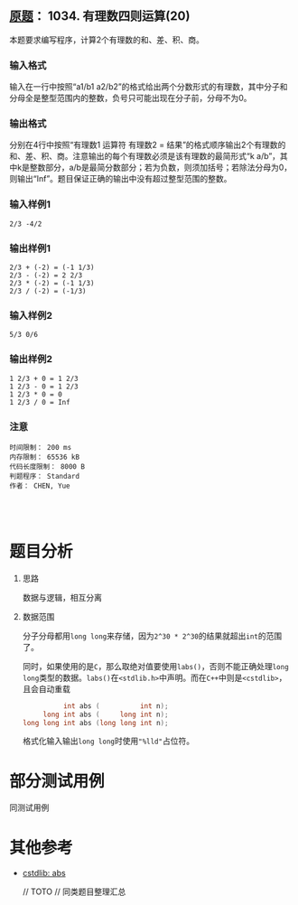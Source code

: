 ##	[原题](https://www.patest.cn/contests/pat-b-practise/1034)： 1034. 有理数四则运算(20)

本题要求编写程序，计算2个有理数的和、差、积、商。

###	输入格式

输入在一行中按照“a1/b1 a2/b2”的格式给出两个分数形式的有理数，其中分子和分母全是整型范围内的整数，负号只可能出现在分子前，分母不为0。

###	输出格式

分别在4行中按照“有理数1 运算符 有理数2 = 结果”的格式顺序输出2个有理数的和、差、积、商。注意输出的每个有理数必须是该有理数的最简形式“k a/b”，其中k是整数部分，a/b是最简分数部分；若为负数，则须加括号；若除法分母为0，则输出“Inf”。题目保证正确的输出中没有超过整型范围的整数。

###	输入样例1

	2/3 -4/2

###	输出样例1

	2/3 + (-2) = (-1 1/3)
	2/3 - (-2) = 2 2/3
	2/3 * (-2) = (-1 1/3)
	2/3 / (-2) = (-1/3)

###	输入样例2

	5/3 0/6

###	输出样例2

	1 2/3 + 0 = 1 2/3
	1 2/3 - 0 = 1 2/3
	1 2/3 * 0 = 0
	1 2/3 / 0 = Inf

###	注意

	时间限制： 200 ms
	内存限制： 65536 kB
	代码长度限制： 8000 B
	判题程序： Standard
	作者： CHEN, Yue

<br/><br/>

#	题目分析

1.	思路

	数据与逻辑，相互分离

2.	数据范围

	分子分母都用`long long`来存储，因为`2^30 * 2^30`的结果就超出`int`的范围了。

	同时，如果使用的是`C`，那么取绝对值要使用`labs()`，否则不能正确处理`long long`类型的数据。`labs()`在`<stdlib.h>`中声明。而在`C++`中则是`<cstdlib>`，且会自动重载

	```cpp
		      int abs (          int n);
		 long int abs (     long int n);
	long long int abs (long long int n);
	```

	格式化输入输出`long long`时使用`"%lld"`占位符。

#	部分测试用例

同测试用例

#	其他参考

*	[cstdlib: abs](http://www.cplusplus.com/reference/cstdlib/abs/?kw=abs)

	// TOTO
	// 同类题目整理汇总


